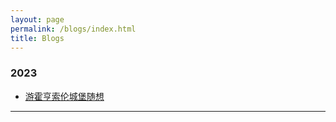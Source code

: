 ```yaml
---
layout: page
permalink: /blogs/index.html
title: Blogs
---
```


### 2023
- [游霍亨索伦城堡随想](https://x-zhu01.github.io/blogs/hohenzollern)<br>
<hr>